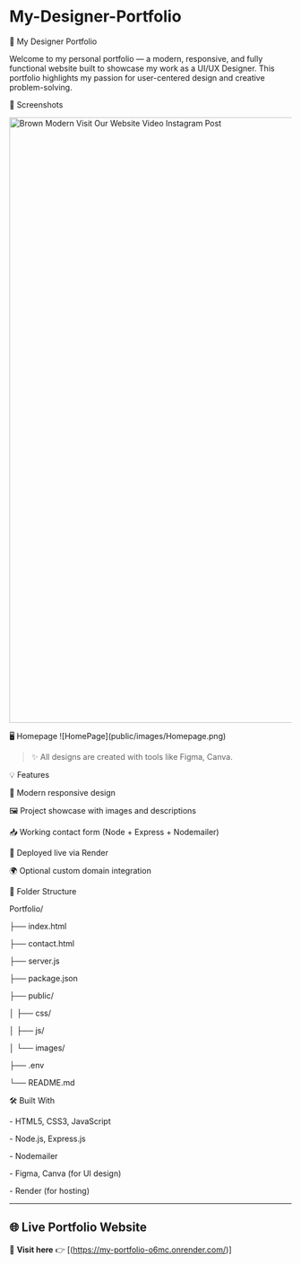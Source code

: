 # My-Designer-Portfolio

🎨 My Designer Portfolio

Welcome to my personal portfolio — a modern, responsive, and fully functional website built to showcase my work as a UI/UX Designer. This portfolio highlights my passion for user-centered design and creative problem-solving.

📸 Screenshots

<img width="1080" height="1080" alt="Brown Modern Visit Our Website Video Instagram Post" src="https://github.com/user-attachments/assets/5cc71835-7822-434e-8faf-7fc685e971c4" />


🖥️ Homepage
!\[HomePage](public/images/Homepage.png)

> ✨ All designs are created with tools like Figma, Canva.


💡 Features

🎨 Modern responsive design

🖼️ Project showcase with images and descriptions

📥 Working contact form (Node + Express + Nodemailer)

📂 Deployed live via Render

🌍 Optional custom domain integration


 📁 Folder Structure
 
Portfolio/

├── index.html

├── contact.html

├── server.js

├── package.json

├── public/

│ ├── css/

│ ├── js/

│ └── images/

├── .env

└── README.md

🛠️ Built With

\- HTML5, CSS3, JavaScript

\- Node.js, Express.js

\- Nodemailer

\- Figma, Canva (for UI design)

\- Render (for hosting)

---
## 🌐 Live Portfolio Website

🚀 **Visit here** 👉 [(https://my-portfolio-o6mc.onrender.com/)]



